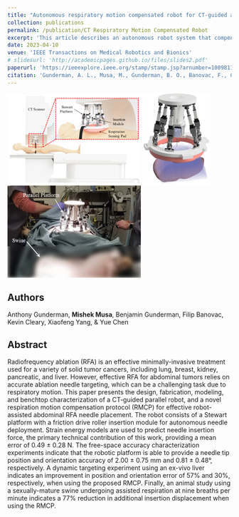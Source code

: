 ```yaml
---
title: "Autonomous respiratory motion compensated robot for CT-guided abdominal radiofrequency ablations"
collection: publications
permalink: /publication/CT Respiratory Motion Compensated Robot
excerpt: 'This article describes an autonomous robot system that compensates for respiratory motion during CT-guided abdominal radiofrequency ablations, utilizing a Stewart platform, a friction-driven insertion module, and a custom breath-sensing pad to improve needle placement accuracy in minimally-invasive cancer treatments.'
date: 2023-04-10
venue: 'IEEE Transactions on Medical Robotics and Bionics'
# slidesurl: 'http://academicpages.github.io/files/slides2.pdf'
paperurl: 'https://ieeexplore.ieee.org/stamp/stamp.jsp?arnumber=10098111'
citation: 'Gunderman, A. L., Musa, M., Gunderman, B. O., Banovac, F., Cleary, K., Yang, X., & Chen, Y. (2023). Autonomous respiratory motion compensated robot for CT-guided abdominal radiofrequency ablations. IEEE Transactions on Medical Robotics and Bionics, 5(2), 206-217.'
---
```


<img src="/images/ct_respiratory_comp_robot_1.gif" alt="image info" width="300" style="margin-right: 5px;"/><img src="/images/ct_respiratory_comp_robot_3.gif" alt="image info" width="150" style="margin-right: 10px;"/><img src="/images/ct_respiratory_comp_robot_2.PNG" alt="image info" width="300"/>

## Authors
Anthony Gunderman, **Mishek Musa**, Benjamin Gunderman, Filip Banovac, Kevin Cleary, Xiaofeng Yang, & Yue Chen

## Abstract
Radiofrequency ablation (RFA) is an effective minimally-invasive treatment used for a variety of solid tumor cancers, including lung, breast, kidney, pancreatic, and liver. However, effective RFA for abdominal tumors relies on accurate ablation needle targeting, which can be a challenging task due to respiratory motion. This paper presents the design, fabrication, modeling, and benchtop characterization of a CT-guided parallel robot, and a novel respiration motion compensation protocol (RMCP) for effective robot-assisted abdominal RFA needle placement. The robot consists of a Stewart platform with a friction drive roller insertion module for autonomous needle deployment. Strain energy models are used to predict needle insertion force, the primary technical contribution of this work, providing a mean error of 0.49 ± 0.28 N. The free-space accuracy characterization experiments indicate that the robotic platform is able to provide a needle tip position and orientation accuracy of 2.00 ± 0.75 mm and 0.81 ± 0.48°, respectively. A dynamic targeting experiment using an ex-vivo liver indicates an improvement in position and orientation error of 57% and 30%, respectively, when using the proposed RMCP. Finally, an animal study using a sexually-mature swine undergoing assisted respiration at nine breaths per minute indicates a 77% reduction in additional insertion displacement when using the RMCP.


